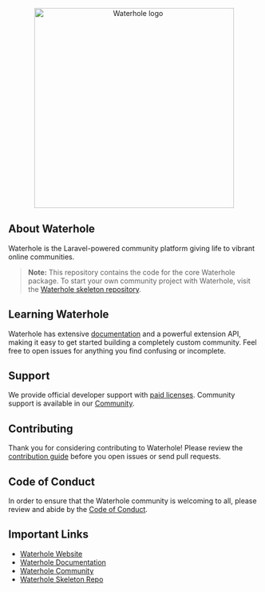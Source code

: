 <p align="center">
    <img src="https://waterhole.dev/images/waterhole-logo.svg" width="400" alt="Waterhole logo" />
</p>

## About Waterhole

Waterhole is the Laravel-powered community platform giving life to vibrant online communities.

> **Note:** This repository contains the code for the core Waterhole package. To start your own community project with Waterhole, visit the [Waterhole skeleton repository][skeleton].

## Learning Waterhole

Waterhole has extensive [documentation][docs] and a powerful extension API, making it easy to get started building a completely custom community. Feel free to open issues for anything you find confusing or incomplete.

## Support

We provide official developer support with [paid licenses](https://waterhole.dev/pricing). Community support is available in our [Community][community].

## Contributing

Thank you for considering contributing to Waterhole! Please review the [contribution guide](https://waterhole.dev/docs/contributing) before you open issues or send pull requests.

## Code of Conduct

In order to ensure that the Waterhole community is welcoming to all, please review and abide by the [Code of Conduct](https://waterhole.dev/docs/code-of-conduct).

## Important Links

- [Waterhole Website](https://waterhole.dev)
- [Waterhole Documentation][docs]
- [Waterhole Community][community]
- [Waterhole Skeleton Repo][skeleton]

[docs]: https://waterhole.dev/docs
[community]: https://waterhole.dev/community
[skeleton]: https://github.com/waterholeforum/skeleton
